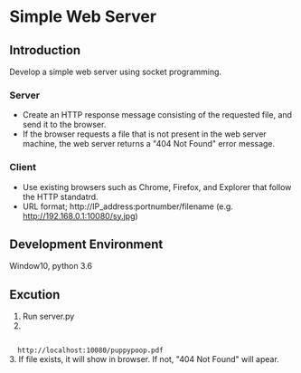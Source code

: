 # Simple Web Server

## Introduction
Develop a simple web server using socket programming.

### Server
- Create an HTTP response message consisting of the requested file, and send it to the browser.
- If the browser requests a file that is not present in the web server machine, the web server returns a "404 Not Found" error message.

### Client
- Use existing browsers such as Chrome, Firefox, and Explorer that follow the HTTP standatrd.
- URL format; http://IP_address:portnumber/filename (e.g. http://192.168.0.1:10080/sy.jpg)

## Development Environment
Window10, python 3.6

## Excution
1. Run server.py
2. 
<code>
  http://localhost:10080/puppypoop.pdf  
</code>
3. If file exists, it will show in browser. If not, "404 Not Found" will apear.
